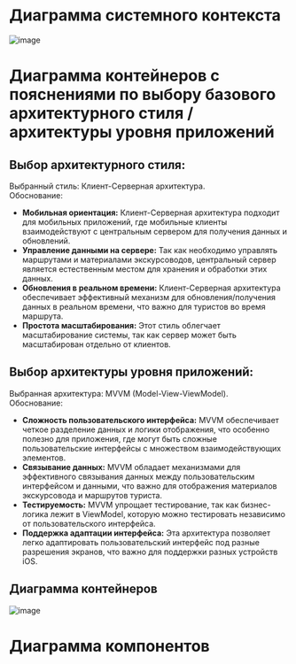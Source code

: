 # Диаграмма системного контекста

![image](https://github.com/miamib34ch/HSE-SoftwareArchitecture/assets/77894393/23bc5b86-e6f2-44ae-8af9-7c1f055bcfdc)

# Диаграмма контейнеров с пояснениями по выбору базового архитектурного стиля / архитектуры уровня приложений

## Выбор архитектурного стиля:  
Выбранный стиль: Клиент-Серверная архитектура.  
Обоснование:  
* **Мобильная ориентация:** Клиент-Серверная архитектура подходит для мобильных приложений, где мобильные клиенты взаимодействуют с центральным сервером для получения данных и обновлений.
* **Управление данными на сервере:** Так как необходимо управлять маршрутами и материалами экскурсоводов, центральный сервер является естественным местом для хранения и обработки этих данных.
* **Обновления в реальном времени:** Клиент-Серверная архитектура обеспечивает эффективный механизм для обновления/получения данных в реальном времени, что важно для туристов во время маршрута.
* **Простота масштабирования:** Этот стиль облегчает масштабирование системы, так как сервер может быть масштабирован отдельно от клиентов.

## Выбор архитектуры уровня приложений: 
Выбранная архитектура: MVVM (Model-View-ViewModel).  
Обоснование:
* **Сложность пользовательского интерфейса:** MVVM обеспечивает четкое разделение данных и логики отображения, что особенно полезно для приложения, где могут быть сложные пользовательские интерфейсы с множеством взаимодействующих элементов.
* **Связывание данных:** MVVM обладает механизмами для эффективного связывания данных между пользовательским интерфейсом и данными, что важно для отображения материалов экскурсовода и маршрутов туриста.
* **Тестируемость:** MVVM упрощает тестирование, так как бизнес-логика лежит в ViewModel, которую можно тестировать независимо от пользовательского интерфейса.
* **Поддержка адаптации интерфейса:** Эта архитектура позволяет легко адаптировать пользовательский интерфейс под разные разрешения экранов, что важно для поддержки разных устройств iOS.

## Диаграмма контейнеров

![image](https://github.com/miamib34ch/HSE-SoftwareArchitecture/assets/77894393/db5ce57c-38c0-4096-bdd7-ec3405998aac)

# Диаграмма компонентов
